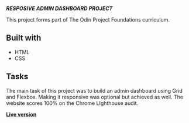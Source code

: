 **_RESPOSIVE ADMIN DASHBOARD PROJECT_**

This project forms part of The Odin Project Foundations curriculum.

**Built with**
---------------------------------------------------------------------
- HTML
- CSS

**Tasks**
---------------------------------------------------------------------

The main task of this project was to build an admin dashboard using Grid and Flexbox. Making it responsive was optional but achieved as well.
The website scores 100% on the Chrome LIghthouse audit.

**[Live version](https://verobelo.github.io/admin-dashboard/)** 
